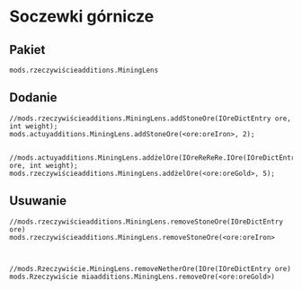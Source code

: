 # Soczewki górnicze

## Pakiet

`mods.rzeczywiścieadditions.MiningLens`

## Dodanie

```zenscript
//mods.rzeczywiścieadditions.MiningLens.addStoneOre(IOreDictEntry ore, int weight);
mods.actuyadditions.MiningLens.addStoneOre(<ore:oreIron>, 2);


//mods.actuyadditions.MiningLens.addżelOre(IOreReReRe.IOre(IOreDictEntry ore, int weight);
mods.rzeczywiścieadditions.MiningLens.addżelOre(<ore:oreGold>, 5);
```

## Usuwanie

```zenscript
//mods.rzeczywiścieadditions.MiningLens.removeStoneOre(IOreDictEntry ore)
mods.rzeczywiścieadditions.MiningLens.removeStoneOre(<ore:oreIron>



//mods.Rzeczywiście.MiningLens.removeNetherOre(IOre(IOreDictEntry ore)
mods.Rzeczywiście miaadditions.MiningLens.removeOre(<ore:oreGold>)
```